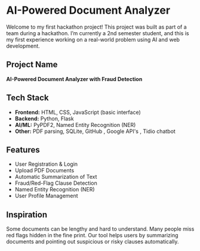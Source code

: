 # AI-Powered Document Analyzer

Welcome to my first hackathon project!  This project was built as part of a team during a hackathon. I’m currently a 2nd semester student, and this is my first experience working on a real-world problem using AI and web development.

##  Project Name
**AI-Powered Document Analyzer with Fraud Detection**

## Tech Stack
- **Frontend:** HTML, CSS, JavaScript (basic interface)
- **Backend:** Python, Flask
- **AI/ML:** PyPDF2, Named Entity Recognition (NER)
- **Other:** PDF parsing, SQLite, GitHub , Google API's , Tidio chatbot

## Features
-  User Registration & Login
-  Upload PDF Documents
-  Automatic Summarization of Text
-  Fraud/Red-Flag Clause Detection
-  Named Entity Recognition (NER)
-  User Profile Management

##  Inspiration
Some documents can be lengthy and hard to understand. Many people miss red flags hidden in the fine print. Our tool helps users by summarizing documents and pointing out suspicious or risky clauses automatically.

